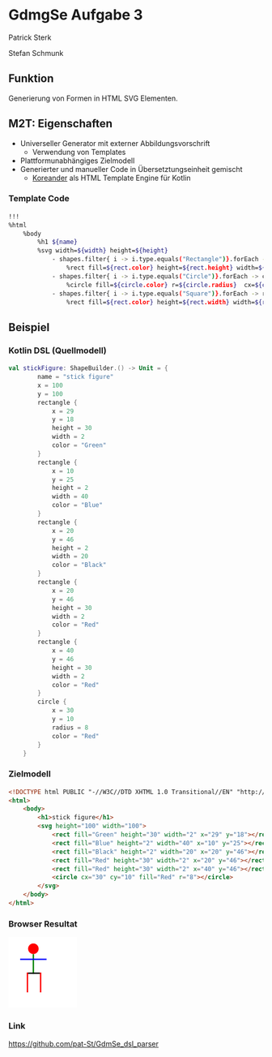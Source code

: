 # GdmgSe Aufgabe 3

Patrick Sterk

Stefan Schmunk

## Funktion

Generierung von Formen in HTML SVG Elementen.
## M2T: Eigenschaften
- Universeller Generator mit externer Abbildungsvorschrift 
  - Verwendung von Templates
- Plattformunabhängiges Zielmodell
- Generierter und manueller Code in Übersetztungseinheit gemischt
  - [Koreander](https://github.com/lukasjapan/koreander) als HTML Template Engine für Kotlin

### Template Code
```bash
!!!
%html
    %body
        %h1 ${name}
        %svg width=${width} height=${height}
            - shapes.filter{ i -> i.type.equals("Rectangle")}.forEach -> rect
                %rect fill=${rect.color} height=${rect.height} width=${rect.width} x=${rect.x} y=${rect.y}
            - shapes.filter{ i -> i.type.equals("Circle")}.forEach -> circle
                %circle fill=${circle.color} r=${circle.radius}  cx=${circle.x} cy=${circle.y}
            - shapes.filter{ i -> i.type.equals("Square")}.forEach -> rect
                %rect fill=${rect.color} height=${rect.width} width=${rect.width} x=${rect.x} y=${rect.y}
```
## Beispiel
### Kotlin DSL (Quellmodell)

```kotlin
val stickFigure: ShapeBuilder.() -> Unit = {
        name = "stick figure"
        x = 100
        y = 100
        rectangle {
            x = 29
            y = 18
            height = 30
            width = 2
            color = "Green"
        }
        rectangle {
            x = 10
            y = 25
            height = 2
            width = 40
            color = "Blue"
        }
        rectangle {
            x = 20
            y = 46
            height = 2
            width = 20
            color = "Black"
        }
        rectangle {
            x = 20
            y = 46
            height = 30
            width = 2
            color = "Red"
        }
        rectangle {
            x = 40
            y = 46
            height = 30
            width = 2
            color = "Red"
        }
        circle {
            x = 30
            y = 10
            radius = 8
            color = "Red"
        }
    }
```
### Zielmodell
```html
<!DOCTYPE html PUBLIC "-//W3C//DTD XHTML 1.0 Transitional//EN" "http://www.w3.org/TR/xhtml1/DTD/xhtml1-transitional.dtd">
<html>
    <body>
        <h1>stick figure</h1>
        <svg height="100" width="100">
            <rect fill="Green" height="30" width="2" x="29" y="18"></rect>
            <rect fill="Blue" height="2" width="40" x="10" y="25"></rect>
            <rect fill="Black" height="2" width="20" x="20" y="46"></rect>
            <rect fill="Red" height="30" width="2" x="20" y="46"></rect>
            <rect fill="Red" height="30" width="2" x="40" y="46"></rect>
            <circle cx="30" cy="10" fill="Red" r="8"></circle>
    	</svg>
    </body>
</html>
```
### Browser Resultat
![](stick_figure_result.png)

### Link
https://github.com/pat-St/GdmSe_dsl_parser